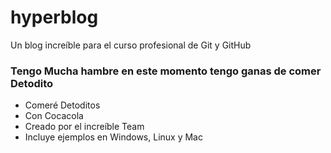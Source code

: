 # hyperblog
Un blog increíble para el curso profesional de Git y GitHub

### Tengo Mucha hambre en este momento tengo ganas de comer Detodito

* Comeré Detoditos
* Con Cocacola
* Creado por el increíble Team
* Incluye ejemplos en Windows, Linux y Mac